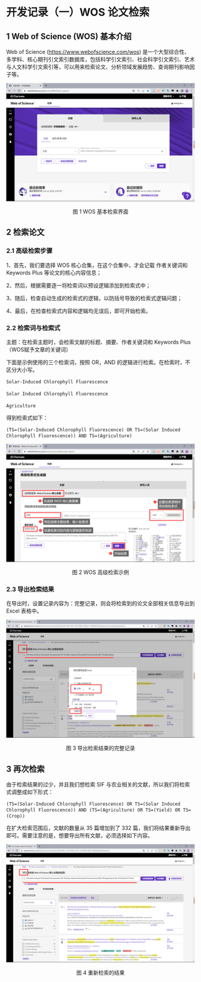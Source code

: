 # 开发记录（一）WOS 论文检索



## 1 Web of Science (WOS) 基本介绍

Web of Science (https://www.webofscience.com/wos) 是一个大型综合性、多学科、核心期刊引文索引数据库，包括科学引文索引、社会科学引文索引、艺术与人文科学引文索引等，可以用来检索论文、分析领域发展趋势、查询期刊影响因子等。

![image-20230612160100706](./img/image-20230612160100706.png)

<center>图 1 WOS 基本检索界面</center>



## 2 检索论文

### 2.1 高级检索步骤

1、首先，我们要选择 WOS 核心合集，在这个合集中，才会记载 作者关键词和 Keywords Plus 等论文的核心内容信息；

2、然后，根据需要逐一将检索词以预设逻辑添加到检索式中；

3、随后，检查自动生成的检索式的逻辑，以防括号导致的检索式逻辑问题；

4、最后，在检查检索式内容和逻辑均无误后，即可开始检索。

### 2.2 检索词与检索式

主题：在检索主题时，会检索文献的标题、摘要、作者关键词和 Keywords Plus（WOS赋予文章的关键词）

下面是示例使用的三个检索词，按照 OR，AND 的逻辑进行检索。在检索时，不区分大小写。

```
Solar-Induced Chlorophyll Fluorescence

Solar Induced Chlorophyll Fluorescence

Agriculture
```

得到检索式如下：

```
(TS=(Solar-Induced Chlorophyll Fluorescence) OR TS=(Solar Induced Chlorophyll Fluorescence)) AND TS=(Agriculture)
```

![image-20230612162457411](./img/image-20230612162457411.png)

<center>图 2 WOS 高级检索示例</center>

### 2.3 导出检索结果

在导出时，设置记录内容为：完整记录，则会将检索到的论文全部相关信息导出到 Excel 表格中。

![image-20230710164309477](./img/image-20230710164309477.png)

<center>图 3 导出检索结果的完整记录</center>



## 3 再次检索

由于检索结果的过少，并且我们想检索 SIF 与农业相关的文献，所以我们将检索式调整成如下形式：

```
(TS=(Solar-Induced Chlorophyll Fluorescence) OR TS=(Solar Induced Chlorophyll Fluorescence)) AND (TS=(Agriculture) OR TS=(Yield) OR TS=(Crop))
```

在扩大检索范围后，文献的数量从 35 篇增加到了 332 篇，我们将结果重新导出即可。需要注意的是，想要导出所有文献，必须选择如下内容。

![image-20230710164915154](./img/image-20230710164915154.png)

<center>图 4 重新检索的结果</center>
